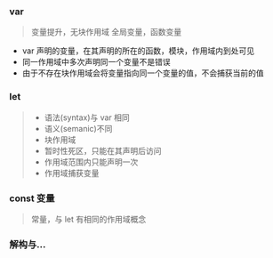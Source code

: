 ### var

> 变量提升，无块作用域
> 全局变量，函数变量

- var 声明的变量，在其声明的所在的函数，模块，作用域内到处可见
- 同一作用域中多次声明同一个变量不是错误
- 由于不存在块作用域会将变量指向同一个变量的值，不会捕获当前的值

### let

> - 语法(syntax)与 var 相同
> - 语义(semanic)不同
> - 块作用域
> - 暂时性死区，只能在其声明后访问
> - 作用域范围内只能声明一次
> - 作用域捕获变量

### const 变量

> 常量，与 let 有相同的作用域概念

### 解构与...
